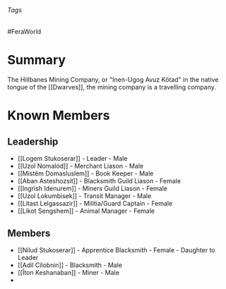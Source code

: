 ###### Tags

#FeraWorld

# Summary
The Hillbanes Mining Company, or "Inen-Ugog Avuz Kötad" in the native tongue of the [[Dwarves]], the mining company is a travelling company.

# Known Members

## Leadership
- [[Logem Stukoserar]] - Leader - Male
- [[Uzol Nomalód]] - Merchant Liason - Male
- [[Mistêm Domasluslem]] - Book Keeper - Male
- [[Aban Asteshozsit]] - Blacksmith Guild Liason - Female
- [[Ingrish Idenurem]] - Miners Guild Liason - Female
- [[Uzol Lokumbisek]] - Transit Manager - Male
- [[Litast Lelgassazir]] - Militia/Guard Captain - Female
- [[Likot Sengshem]] - Animal Manager - Female

## Members
 - [[Nilud Stukoserar]] - Apprentice Blacksmith - Female - Daughter to Leader
 - [[Adil Cilobnin]] - Blacksmith - Male
 - [[Îton Keshanaban]] - Miner - Male
 - 